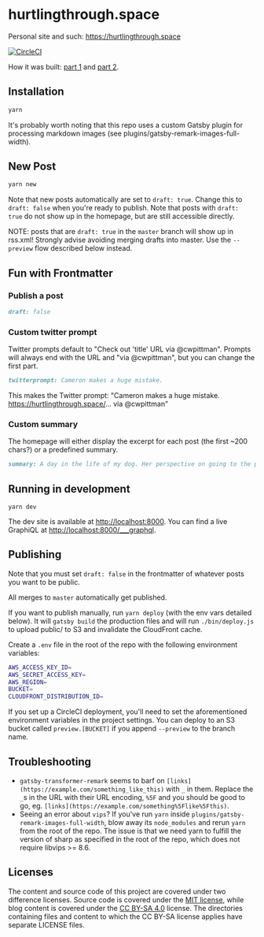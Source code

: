 # hurtlingthrough.space

Personal site and such: https://hurtlingthrough.space

[![CircleCI](https://circleci.com/gh/cameronwp/hurtling-through-space/tree/master.svg?style=shield&circle-token=471090fb75fbeb5b65d53f583c230c1232817f0e)](https://circleci.com/gh/cameronwp/hurtling-through-space/tree/master)

How it was built: [part 1](https://hurtlingthrough.space/posts/20171204-building-a-blog/) and [part 2](https://hurtlingthrough.space/posts/20171210-controlling-caches/).

## Installation

```sh
yarn
```

It's probably worth noting that this repo uses a custom Gatsby plugin for processing markdown images (see plugins/gatsby-remark-images-full-width).

## New Post

```sh
yarn new
```

Note that new posts automatically are set to `draft: true`. Change this to `draft: false` when you're ready to publish. Note that posts with `draft: true` do not show up in the homepage, but are still accessible directly.

NOTE: posts that are `draft: true` in the `master` branch will show up in rss.xml! Strongly advise avoiding merging drafts into master. Use the `--preview` flow described below instead.

## Fun with Frontmatter

### Publish a post

```md
draft: false
```

### Custom twitter prompt

Twitter prompts default to "Check out 'title' URL via @cwpittman". Prompts will always end with the URL and "via @cwpittman", but you can change the first part.
```md
twitterprompt: Cameron makes a huge mistake.
```

This makes the Twitter prompt: "Cameron makes a huge mistake. https://hurtlingthrough.space/... via @cwpittman"

### Custom summary

The homepage will either display the excerpt for each post (the first ~200 chars?) or a predefined summary.

```md
summary: A day in the life of my dog. Her perspective on going to the park, sniffing butts, and more with lots of pictures.
```

## Running in development

`yarn dev`

The dev site is available at [http://localhost:8000](http://localhost:8000). You can find a live GraphiQL at [http://localhost:8000/___graphql](http://localhost:8000/___graphql).

## Publishing

Note that you must set `draft: false` in the frontmatter of whatever posts you
want to be public.

All merges to `master` automatically get published.

If you want to publish manually, run `yarn deploy` (with the env vars detailed below). It will `gatsby build` the production files and will run `./bin/deploy.js` to upload public/ to S3 and invalidate the CloudFront cache.

Create a `.env` file in the root of the repo with the following environment variables:

```sh
AWS_ACCESS_KEY_ID=
AWS_SECRET_ACCESS_KEY=
AWS_REGION=
BUCKET=
CLOUDFRONT_DISTRIBUTION_ID=
```

If you set up a CircleCI deployment, you'll need to set the aforementioned environment variables in the project settings. You can deploy to an S3 bucket called `preview.[BUCKET]` if you append `--preview` to the branch name.

## Troubleshooting

* `gatsby-transformer-remark` seems to barf on `[links](https://example.com/something_like_this)` with `_` in them. Replace the `_`s in the URL with their URL encoding, `%5F` and you should be good to go, eg. `[links](https://example.com/something%5Flike%5Fthis)`.
* Seeing an error about `vips`? If you've run `yarn` inside `plugins/gatsby-remark-images-full-width`, blow away its `node_modules` and rerun `yarn` from the root of the repo. The issue is that we need yarn to fulfill the version of sharp as specified in the root of the repo, which does not require libvips >= 8.6.

## Licenses

The content and source code of this project are covered under two difference licenses. Source code is covered under the [MIT license](https://opensource.org/licenses/MIT), while blog content is covered under the [CC BY-SA 4.0](https://creativecommons.org/licenses/by-sa/4.0/) license. The directories containing files and content to which the CC BY-SA license applies have separate LICENSE files.
